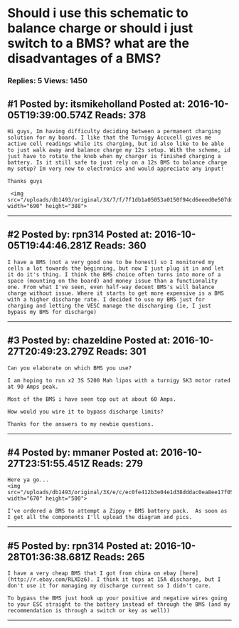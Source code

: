 # Should i use this schematic to balance charge or should i just switch to a BMS? what are the disadvantages of a BMS?

### Replies: 5 Views: 1450

## \#1 Posted by: itsmikeholland Posted at: 2016-10-05T19:39:00.574Z Reads: 378

```
Hi guys, Im having difficulty deciding between a permanent charging solution for my board. I like that the Turnigy Accucell gives me active cell readings while its charging, but id also like to be able to just walk away and balance charge my 12s setup. With the scheme, id just have to rotate the knob when my charger is finished charging a battery. Is it still safe to just rely on a 12s BMS to balance charge my setup? Im very new to electronics and would appreciate any input!

Thanks guys

 <img src="/uploads/db1493/original/3X/7/f/7f1db1a05053a0150f94cd6eeed0e507dd34eaf9.png" width="690" height="388">
```

---
## \#2 Posted by: rpn314 Posted at: 2016-10-05T19:44:46.281Z Reads: 360

```
I have a BMS (not a very good one to be honest) so I monitored my cells a lot towards the beginning, but now I just plug it in and let it do it's thing. I think the BMS choice often turns into more of a space (mounting on the board) and money issue than a functionality one. From what I've seen, even half-way decent BMS's will balance charge without issue. Where it starts to get more expensive is a BMS with a higher discharge rate. I decided to use my BMS just for charging and letting the VESC manage the discharging (ie, I just bypass my BMS for discharge)
```

---
## \#3 Posted by: chazeldine Posted at: 2016-10-27T20:49:23.279Z Reads: 301

```
Can you elaborate on which BMS you use? 

I am hoping to run x2 3S 5200 Mah lipos with a turnigy SK3 motor rated at 90 Amps peak.

Most of the BMS i have seen top out at about 60 Amps. 

How would you wire it to bypass discharge limits?

Thanks for the answers to my newbie questions.
```

---
## \#4 Posted by: mmaner Posted at: 2016-10-27T23:51:55.451Z Reads: 279

```
Here ya go...
<img src="/uploads/db1493/original/3X/e/c/ec0fe412b3e04e1d38dddac0ea8ee17f05b60fbf.jpg" width="670" height="500">

I've ordered a BMS to attempt a Zippy + BMS battery pack.  As soon as I get all the components I'll upload the diagram and pics.
```

---
## \#5 Posted by: rpn314 Posted at: 2016-10-28T01:36:38.681Z Reads: 265

```
I have a very cheap BMS that I got from china on ebay [here](http://r.ebay.com/RLXDz6). I think it tops at 15A discharge, but I don't use it for managing my discharge current so I didn't care.

To bypass the BMS just hook up your positive and negative wires going to your ESC straight to the battery instead of through the BMS (and my recommendation is through a switch or key as well))
```

---
